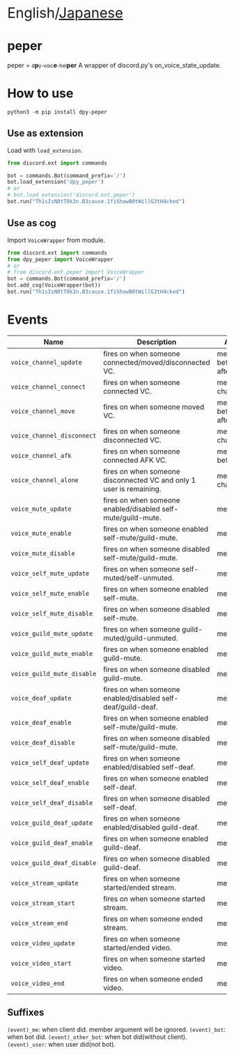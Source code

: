 <p style="font-size: 2rem">English/<a href="https://github.com/sevenc-nanashi/dpy-peper/blob/main/README_ja.md">Japanese</a></p>

# peper

peper = <small>d</small>**p**<small>y-voic</small>**e**<small>-hel</small>**per**
A wrapper of discord.py's on_voice_state_update.

# How to use

`python3 -m pip install dpy-peper`

## Use as extension

Load with `load_extension`.

```python
from discord.ext import commands

bot = commands.Bot(command_prefix='/')
bot.load_extension('dpy_peper')
# or
# bot.load_extension('discord.ext.peper')
bot.run("Th1sIsN0tT0k3n.B3cause.1fiShowB0tWillG3tH4cked")
```

## Use as cog

Import `VoiceWrapper` from module.

```python
from discord.ext import commands
from dpy_peper import VoiceWrapper
# or
# from discord.ext.peper import VoiceWrapper
bot = commands.Bot(command_prefix='/')
bot.add_cog(VoiceWrapper(bot))
bot.run("Th1sIsN0tT0k3n.B3cause.1fiShowB0tWillG3tH4cked")
```

# Events

|Name|Description|Arguments|
|----|-----------|---------|
| `voice_channel_update` | fires on when someone connected/moved/disconnected VC. | member, before_channel, after_channel |
| `voice_channel_connect` | fires on when someone connected VC. | member, channel |
| `voice_channel_move` | fires on when someone moved VC. | member, before_channel, after_channel |
| `voice_channel_disconnect` | fires on when someone disconnected VC. | member, channel |
| `voice_channel_afk` | fires on when someone connected AFK VC. | member, before_channel |
| `voice_channel_alone` | fires on when someone disconnected VC and only 1 user is remaining. | member, channel |
| `voice_mute_update` | fires on when someone enabled/disabled self-mute/guild-mute. | member |
| `voice_mute_enable` | fires on when someone enabled self-mute/guild-mute. | member |
| `voice_mute_disable` | fires on when someone disabled self-mute/guild-mute. | member |
| `voice_self_mute_update` | fires on when someone self-muted/self-unmuted. | member |
| `voice_self_mute_enable` | fires on when someone enabled self-mute. | member |
| `voice_self_mute_disable` | fires on when someone disabled self-mute. | member |
| `voice_guild_mute_update` | fires on when someone guild-muted/guild-unmuted. | member |
| `voice_guild_mute_enable` | fires on when someone enabled guild-mute. | member |
| `voice_guild_mute_disable` | fires on when someone disabled guild-mute. | member |
| `voice_deaf_update` | fires on when someone enabled/disabled self-deaf/guild-deaf. | member |
| `voice_deaf_enable` | fires on when someone enabled self-mute/guild-mute. | member |
| `voice_deaf_disable` | fires on when someone disabled self-mute/guild-mute. | member |
| `voice_self_deaf_update` | fires on when someone enabled/disabled self-deaf. | member |
| `voice_self_deaf_enable` | fires on when someone enabled self-deaf. | member |
| `voice_self_deaf_disable` | fires on when someone disabled self-deaf. | member |
| `voice_guild_deaf_update` | fires on when someone enabled/disabled guild-deaf. | member |
| `voice_guild_deaf_enable` | fires on when someone enabled guild-deaf. | member |
| `voice_guild_deaf_disable` | fires on when someone disabled guild-deaf. | member |
| `voice_stream_update` | fires on when someone started/ended stream. | member |
| `voice_stream_start` | fires on when someone started stream. | member |
| `voice_stream_end` | fires on when someone ended stream. | member |
| `voice_video_update` | fires on when someone started/ended video. | member |
| `voice_video_start` | fires on when someone started video. | member |
| `voice_video_end` | fires on when someone ended video. | member |

## Suffixes

`(event)_me`: when client did. member argument will be ignored.
`(event)_bot`: when bot did.
`(event)_other_bot`: when bot did(without client).
`(event)_user`: when user did(not bot).
